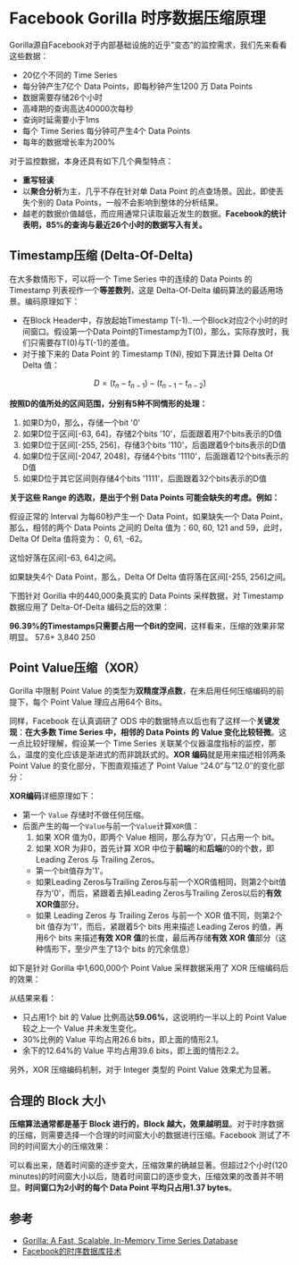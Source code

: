 # Facebook Gorilla 时序数据压缩原理

Gorilla源自Facebook对于内部基础设施的近乎”变态”的监控需求，我们先来看看这些数据：

- 20亿个不同的 Time Series
- 每分钟产生7亿个 Data Points，即每秒钟产生1200 万 Data Points
- 数据需要存储26个小时
- 高峰期的查询高达40000次每秒
- 查询时延需要小于1ms
- 每个 Time Series 每分钟可产生4个 Data Points
- 每年的数据增长率为200%

对于监控数据，本身还具有如下几个典型特点：

- **重写轻读**
- 以**聚合分析**为主，几乎不存在针对单 Data Point 的点查场景。因此，即使丢失个别的 Data Points，一般不会影响到整体的分析结果。
- 越老的数据价值越低，而应用通常只读取最近发生的数据。**Facebook的统计表明，85%的查询与最近26个小时的数据写入有关。**

## Timestamp压缩 (Delta-Of-Delta)

在大多数情形下，可以将一个 Time Series 中的连续的 Data Points 的 Timestamp 列表视作一个**等差数列**，这是 Delta-Of-Delta 编码算法的最适用场景。编码原理如下：

- 在Block Header中，存放起始Timestamp T(-1)..一个Block对应2个小时的时间窗口。假设第一个Data Point的Timestamp为T(0)，那么，实际存放时，我们只需要存T(0)与T(-1)的差值。
- 对于接下来的 Data Point 的 Timestamp T(N), 按如下算法计算 Delta Of Delta 值：

$$D= (t_{n} - t_{n-1}) - (t_{n-1} - t_{n-2})$$

**按照D的值所处的区间范围，分别有5种不同情形的处理：**

1. 如果D为0，那么，存储一个bit '0'
2. 如果D位于区间[-63, 64]，存储2个bits '10'，后面跟着用7个bits表示的D值
3. 如果D位于区间[-255, 256]，存储3个bits '110'，后面跟着9个bits表示的D值
4. 如果D位于区间[-2047, 2048]，存储4个bits '1110'，后面跟着12个bits表示的D值
5. 如果D位于其它区间则存储4个bits '1111'，后面跟着32个bits表示的D值

**关于这些 Range 的选取，是出于个别 Data Points 可能会缺失的考虑。例如：**

假设正常的 Interval 为每60秒产生一个 Data Point，如果缺失一个 Data Point，那么，相邻的两个 Data Points 之间的 Delta 值为：60, 60, 121 and 59，此时，Delta Of Delta 值将变为： 0, 61, -62。

这恰好落在区间[-63, 64]之间。

如果缺失4个 Data Point，那么，Delta Of Delta 值将落在区间[-255, 256]之间。

下图针对 Gorilla 中的440,000条真实的 Data Points 采样数据，对 Timestamp 数据应用了 Delta-Of-Delta 编码之后的效果：

**96.39%的Timestamps只需要占用一个Bit的空间**，这样看来，压缩的效果非常明显。
57.6+
3,840
250

## Point Value压缩（XOR）

Gorilla 中限制 Point Value 的类型为**双精度浮点数**，在未启用任何压缩编码的前提下，每个 Point Value 理应占用64个 Bits。

同样，Facebook 在认真调研了 ODS 中的数据特点以后也有了这样一个**关键发现**：**在大多数 Time Series 中，相邻的 Data Points 的 Value 变化比较轻微**。这一点比较好理解，假设某一个 Time Series 关联某个仪器温度指标的监控，那么，温度的变化应该是渐进式的而非跳跃式的。**XOR 编码**就是用来描述相邻两条 Point Value 的变化部分，下图直观描述了 Point Value “24.0”与”12.0″的变化部分：

**XOR编码**详细原理如下：

- 第一个 `Value` 存储时不做任何压缩。
- 后面产生的每一个`Value`与前一个`Value`计算`XOR`值：
  1. 如果 XOR 值为0，即两个 Value 相同，那么存为'0'，只占用一个 bit。
  2. 如果 XOR 为非0，首先计算 XOR 中位于**前端**的和**后端**的0的个数，即 Leading Zeros 与 Trailing Zeros。
  - 第一个bit值存为'1'。
  - 如果Leading Zeros与Trailing Zeros与前一个XOR值相同，则第2个bit值存为'0'，而后，紧跟着去掉Leading Zeros与Trailing Zeros以后的**有效XOR值**部分。
  - 如果 Leading Zeros 与 Trailing Zeros 与前一个 XOR 值不同，则第2个 bit 值存为'1'，而后，紧跟着5个 bits 用来描述 Leading Zeros 的值，再用6个 bits 来描述**有效 XOR 值**的长度，最后再存储**有效 XOR 值**部分（这种情形下，至少产生了13个 bits 的冗余信息）

如下是针对 Gorilla 中1,600,000个 Point Value 采样数据采用了 XOR 压缩编码后的效果：

从结果来看：
- 只占用1个 bit 的 Value 比例高达**59.06%**，这说明约一半以上的 Point Value 较之上一个 Value 并未发生变化。
- 30%比例的 Value 平均占用26.6 bits，即上面的情形2.1。
- 余下的12.64%的 Value 平均占用39.6 bits，即上面的情形2.2。

另外，XOR 压缩编码机制，对于 Integer 类型的 Point Value 效果尤为显著。

## 合理的 Block 大小

**压缩算法通常都是基于 Block 进行的，Block 越大，效果越明显**。对于时序数据的压缩，则需要选择一个合理的时间窗大小的数据进行压缩。Facebook 测试了不同的时间窗大小的压缩效果：

可以看出来，随着时间窗的逐步变大，压缩效果的确越显著。但超过2个小时(120 minutes)的时间窗大小以后，随着时间窗口的逐步变大，压缩效果的改善并不明显。**时间窗口为2小时的每个 Data Point 平均只占用1.37 bytes**。

## 参考

- [Gorilla: A Fast, Scalable, In-Memory Time Series Database](https://www.vldb.org/pvldb/vol8/p1816-teller.pdf)
- [Facebook的时序数据库技术](https://bbs.huaweicloud.com/blogs/103626)
